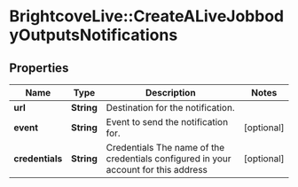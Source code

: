 # BrightcoveLive::CreateALiveJobbodyOutputsNotifications

## Properties
Name | Type | Description | Notes
------------ | ------------- | ------------- | -------------
**url** | **String** | Destination for the notification. | 
**event** | **String** | Event to send the notification for. | [optional] 
**credentials** | **String** | Credentials The name of the credentials configured in your account for this address | [optional] 


